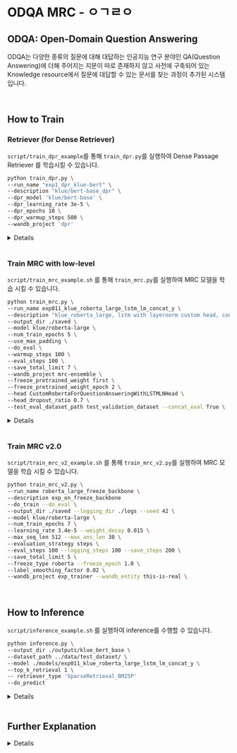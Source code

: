 # ODQA MRC - ㅇㄱㄹㅇ

## ODQA: Open-Domain Question Answering

ODQA는 다양한 종류의 질문에 대해 대답하는 인공지능 연구 분야인 QA(Question Answering)에 더해 주어지는 지문이 따로 존재하지 않고 사전에 구축되어 있는 Knowledge resource에서 질문에 대답할 수 있는 문서를 찾는 과정이 추가된 시스템입니다.

<br>

## How to Train

### Retriever (for Dense Retriever)
`script/train_dpr_example`를 통해 `train_dpr.py`를 실행하여 Dense Passage Retriever 를 학습시킬 수 있습니다.
```bash
python train_dpr.py \
--run_name "exp1_dpr_klue-bert" \                           
--description "klue/bert-base_dpr" \                      
--dpr_model 'klue/bert-base' \                              
--dpr_learning_rate 3e-5 \
--dpr_epochs 10 \
--dpr_warmup_steps 500 \
--wandb_project 'dpr'
```
<details>

- `train_dpr.py`는 DPR을 학습하기 위해서 customized trainer 구현하여 사용했습니다.
- 추가적으로 weight decay, train/eval batch size, eval_steps를 arguments 로 수정할 수 있습니다.
- 학습 시에 `./models/retriever` 에 `p_encoder` 및 `q_encoder` 폴더를 생성 후에 모델을 저장합니다.

</details>

<br>

### Train MRC with low-level

`script/train_mrc_example.sh` 를 통해 `train_mrc.py`를 실행하여 MRC 모델을 학습 시킬 수 있습니다.

```bash
python train_mrc.py \
--run_name exp011_klue_roberta_large_lstm_lm_concat_y \
--description "klue_roberta_large, lstm with layernorm custom head, concat_y" \
--output_dir ./saved \
--model klue/roberta-large \
--num_train_epochs 5 \
--use_max_padding \
--do_eval \
--warmup_steps 100 \
--eval_steps 100 \
--save_total_limit 7 \
--wandb_project mrc-ensemble \
--freeze_pretrained_weight first \
--freeze_pretrained_weight_epoch 2 \
--head CustomRobertaForQuestionAnsweringWithLSTMLNHead \             
--head_dropout_ratio 0.7 \
--test_eval_dataset_path test_validation_dataset --concat_eval True \
```

<details>

- `train_mrc.py` MRC 모델을 학습시킬 수 있는 huggingface의 `trainer`를 사용하지 않는 low-level 코드를 구현했습니다.
- 추가적으로 weight decay, learning rate scheduler, pre-trained weight freeze와 같은 기능들을 argument들을 통해 적용할 수 있습니다.
- 학습 시 eval loss가 이전 eval step보다 감소하거나 eval loss가 감소하지 않았지만 Exact Match 점수가 상승한 경우 저장될 수 있도록 로직을 구현했습니다.

</details>

<br>

### Train MRC v2.0

`script/train_mrc_v2_example.sh` 를 통해 `train_mrc_v2.py`를 실행하여 MRC 모델을 학습 시킬 수 있습니다.

```bash
python train_mrc_v2.py \
--run_name roberta_large_freeze_backbone \                 
--description exp_on_freeze_backbone                     
--do_train --do_eval \
--output_dir ./saved --logging_dir ./logs --seed 42 \
--model klue/roberta-large \                               
--num_train_epochs 7 \
--learning_rate 3.4e-5 --weight_decay 0.015 \
--max_seq_len 512 --max_ans_len 30 \
--evaluation_strategy steps \
--eval_steps 100 --logging_steps 100 --save_steps 200 \
--save_total_limit 5 \
--freeze_type roberta --freeze_epoch 1.0 \                  
--label_smoothing_factor 0.02 \
--wandb_project exp_trainer --wandb_entity this-is-real \
```

<br>

## How to Inference

`script/inference_example.sh` 를 실행하여 inference를 수행할 수 있습니다.

```bash
python inference.py \
--output_dir ./outputs/klue_bert_base \                     
--dataset_path ../data/test_dataset/ \                     
--model ./models/exp011_klue_roberta_large_lstm_lm_concat_y \  
--top_k_retrieval 1 \                                     
-- retriever_type 'SparseRetrieval_BM25P'                 
--do_predict
```


<details>

- Fine-tuned 된 MRC 모델을 불러와서 `retriever_type` 을 설정하여 prediction 을 뽑아주는 역할을 수행할 수 있습니다.
- `retriever_type`으로는 `SparseRetrieval_BM25P`, `SparseRetrieval_TFIDF`, `DenseRetrieval`, `get_retrieved_df` 가 있습니다.
- `DenseRetrieval` 는 사전학습된 DPR 이 존재해야하기에 `train_dpr.py` 을 실행해준 뒤에 사용이 가능해집니다.
- `get_retrieved_df` 는 retrieval 을 동시에 수행하지 않고 미리 retrieved 된 passage 가 담긴 `.csv` 파일이 존재할 시에 예외적으로 기능하게 추가해주었고, 협업의 편의상 `Elastic Search` 기반의 retrieval 방식은 서버에서 사전에 retrieve 한 뒤에 `.csv` 파일을 활용하였습니다.

</details>


<br>

## Further Explanation
<details>
## Updates
(02:57 AM, Nov 1, 2021)

* 훈련은 `train_mrc_v2.py` 파일을 통해 가능합니다. `train_mrc_trainer.py` 파일은 deprecate 되어 월요일 오후 중 삭제될 예정입니다.

* HugggingFace에서도 logger를 제공하는데, 이게 기존 Python logger와 충돌하는 것으로 보입니다. 이를 HuggingFace의 logger만을 사용하도록 수정했습니다. 

* Freeze, Unfreeze 기능이 구현되어 있습니다. 자세한 내용은 `trainer_qa.py` 파일에서 `FreezeEmbeddingCallback` 클래스와 `FreezeBackboneCallback` 클래스를 참고하면 됩니다. 

* `train_mrc_v2.py`에는 callback으로 `FreezeEmbeddingCallback`이 불러와져 있습니다. 이를 `FreezeBackboneCallback`으로 바꾸고, `backbone_name` 인자에 `"roberta"`를 넣어주면 정해진 `freeze_epochs` 동안 backbone 모델 전체를 freeze합니다. 이를 argparser로 받는 부분은 당장 중요하진 않아서, 추후 구현할 예정입니다.

* wandb를 위해 os의 environment variable을 바꾸는 게 아니라, `wandb.init()`을 통해 해결하도록 변경했습니다. 

## 베이스라인의 구조

베이스라인이 달라진 점은 크게 `QAProcessor`와 `QATrainer`가 추가된 것입니다. 기존의 베이스라인을 다양한 방식으로 변경하는 것을 시도하였으나, 호환성의 문제와 이미 베이스라인에 익숙하신 분들이 많을 것 같아서 최대한 기존 틀을 유지했습니다. 더 단순하고 직관적인 코드가 가능할 수도 있었을 "뻔"했지만 쉽지 않았던 점, 그리고 개선된 베이스라인 제공이 늦어진 점 죄송하게 생각합니다. 그러나 HuggingFace `Trainer`, `Dataset` 등을 이용해 무언가를 구현하고 싶다면 물어보시면 최대한 도움되도록 하겠습니다!

## 용어 정리

아래 내용은 HuggingFace에서 사용하고 있는 용어를 정리한 것이며, 제 코드 역시도 아래의 명명을 따릅니다. 애매모호함을 개선하기 위하고, 동일한 수준의 이해를 위해 사실상 필수적이라고 할 수 있습니다. 해당 부분이 명확하지 않아서, 1주일은 어려움을 겪었습니다.

* examples: 토큰화되기 전의 raw text 데이터를 의미합니다. 

    * 따라서 아직 context와 question을 `str` 형태로 데이터를 갖고 있으며, 토큰화를 진행해야 합니다.

    * 모델에 직접 투입될 수 없습니다.

* features: tokenizer를 거쳐 토큰화된 후의 데이터를 의미합니다. 

    * Python list, numpy ndarray, PyTorch tensor 등의 형태를 가질 수 있습니다. 
    
    * 자료 형태는 사실 크게 문제가 없는 이유가, `Trainer`에서 model의 input으로 넣을 때 자동으로 `collate` 함수를 적용하고 PyTorch tensor로 변환시킵니다. 
    
    * 다만, 이번 베이스라인 코드에서는 dataset과 혼용되어 사용됩니다. 그 이유는 model에 투입되는 사실상의 입력값이기 때문입니다.

* dataset: HuggingFace `Dataset` 클래스의 오브젝트 인스턴스를 의미합니다. 

    * pandas와 유사하게 메모리 공간상 연속된 배열의 형태로 자리하고 있어 효율적이고 빠릅니다.

    * 기본적으로 tabular 형태의 자료이기 때문에 모든 열의 길이가 동일해야 합니다.

    * dataset의 메서드들을 확인해보시면 pandas, json 등으로 손쉽게 변환할 수 있고, 혹은 그로부터 불러올 수도 있습니다.

* datasets: HuggingFace `DatasetDict` 클래스의 오브젝트 인스턴스를 의미합니다. Python의 `Dict[str, Dataset]`과 유사한 구조를 가집니다. 즉, key 값을 통해 dataset을 접근 가능합니다.

* gold_answer: 참값을 의미합니다. HuggingFace에서는 이렇게 부르더라고요.

* 단수/복수: example은 examples의 특정 하나의 행을 의미하고, 마찬가지로 feature는 features의 특정 하나의 행을 의미합니다. 이는 나중에 augmentation 구현에 중요하니 알아두셔야 합니다.

# `QAProcessor`

데이터 불러오는 함수부터 후처리까지 합쳐져 있는 형태입니다. 기존 베이스라인의 `Preprocessor`와 `postprocessor`가 합쳐진 형태입니다. 사실상 추가적으로 건드릴 필요가 없고, 추가적인 데이터 처리 기능만을 구현해주시면 됩니다. 

## 동작 순서

```python
# 1. DatasetArguments & Tokenizer
dataset_args = DatasetArguments(...) # 사실상 argparse가 수행합니다.
model = AutoModelForQuestionAnswering.from_pretrained(MODEL_NAME)
tokenizer = AutoTokenizer.from_pretrained(MODEL_NAME) # 토크나이저는 당연히 tokenize 시에 필요합니다.

# 2. Initialization
qa_processor = QAProcessor(dataset_args, tokenizer, concat=False)
# concat=True로 설정하면 train과 eval dataset을 합쳐 훈련시킵니다.
# 최종 모델 제출에 써먹을 수 있을 것 같습니다.

# 3. Get examples
train_examples = qa_processor.get_train_examples()
eval_examples  = qa_processor.get_eval_examples()

# 4. Get features
train_features = qa_processor.get_train_features()
eval_features  = qa_processor.get_eval_features()

# 5. TrainingArguments & Trainer
training_args = TrainingArguments(...)
# please set do_train=True and do_eval=True
trainer = QATrainer(
    model=model,
    args=training_args,
    train_dataset=train_features,
    eval_dataset=eval_features,
    eval_examples=eval_examples,
    post_process_function=qa_processor.post_processing_function,
    compute_metrics=compute_metrics,
)

# 6. Train!
trainer.train()
```

저게 끝입니다 여러분!!! 그러나 더 간단해지는 방법은...

```python
from transformers import AutoConfig, AutoModelForQuestionAnswering, AutoTokenizer, TrainingArguments

from datasets import load_metric

from arguments import DatasetArguments
from trainer_qa import QATrainer
from processor import QAProcessor

dataset_args = DatasetArguments(...) 
training_args = TrainingArguments(...)

config = AutoConfig.from_pretrained(MODEL_NAME)
model = AutoModelForQuestionAnswering.from_pretrained(MODEL_NAME)
tokenizer = AutoTokenizer.from_pretrained(MODEL_NAME) 

qa_processor = QAProcessor(dataset_args, tokenizer, concat=False)

metric = load_metric("squad")

def compute_metrics(pred: EvalPrediction):
    return metric.compute(predictions=pred.predictions, references=pred.label_ids)

training_args = TrainingArguments(...)
trainer = QATrainer(
    model=model,
    args=training_args,
    train_dataset=qa_processor.get_train_features(),
    eval_dataset=qa_processor.get_eval_features(),
    eval_examples=qa_processor.get_eval_examples(),
    post_process_function=qa_processor.post_processing_function,
    compute_metrics=compute_metrics,
)
```

## `QAProcessor.__init__(dataset_args, tokenizer, concat)`

* `dataset_args.data_dir`의 `datasets`를 불러와 train, eval, test `dataset`을 만듭니다. 즉, `inference.py`에서도 활용이 가능합니다.

* `tokenizer` 등을 클래스 내 인스턴스 변수로 할당하여, 전처리 및 후처리에 활용가능하도록 합니다.

* `concat=True`로 설정하면 train과 eval을 합쳐 train dataset을 만듭니다.

## `QAProcessor.get_train_examples()`

* `Dataset` 클래스의 train examples를 반환합니다.

* 마찬가지로 `get_eval_examples()`, `get_test_examples()`도 동일합니다.

## `QAProcessor.get_train_features()`

* `Dataset` 클래스의 train features를 반환합니다.

* 기존에 loss가 계산되지 않은 이유는 QA의 label에 해당하는 `start_positions`과 `end_positions`를 반환하지 않았기 때문입니다. 이를 반환하도록 개선하였습니다.

## 앞으로의 TODO

* `inference.py` 수정

* `RandomFlip` 구현: 한국어는 어순에 관계없이 문장의 의미가 크게 달라지지 않을 것이라는 가정

* `MultipleAnswers` 구현: gold_answer에 해당하는 모든 span을 찾아 `answers`에 추가하는 것입니다. 일단 답만 맞으면 되기 때문에, 얼마나 성능을 늘릴 지는 고민해볼 법합니다.

</details>


